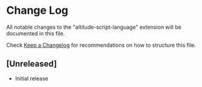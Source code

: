 # Change Log
All notable changes to the "altitude-script-language" extension will be documented in this file.

Check [Keep a Changelog](http://keepachangelog.com/) for recommendations on how to structure this file.

## [Unreleased]
- Initial release